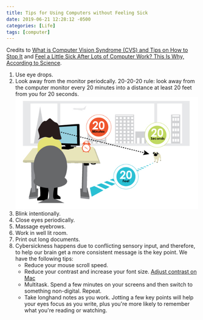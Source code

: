 ```yaml
---
title: Tips for Using Computers without Feeling Sick
date: 2019-06-21 12:28:12 -0500
categories: [Life]
tags: [computer]
---
```


Credits to [What is Computer Vision Syndrome (CVS) and Tips on How to Stop It](https://www.vagabondjourney.com/what-is-computer-vision-syndrome-cvs-and-tips-on-how-to-stop-it/) and [Feel a Little Sick After Lots of Computer Work? This Is Why, According to Science](https://www.inc.com/wanda-thibodeaux/feel-a-little-sick-after-lots-of-computer-work-this-is-why-according-to-science.html).

1. Use eye drops.
2. Look away from the monitor periodcally. 20-20-20 rule: look away from the computer monitor every 20 minutes into a distance at least 20 feet from you for 20 seconds.
![20-20-20 rule](assets/img/posts/20-20-20-rule.jpg)
3. Blink intentionally.
4. Close eyes periodically.
5. Massage eyebrows.
6. Work in well lit room.
7. Print out long documents.
8. Cybersickness happens due to conflicting sensory input, and therefore, to help our brain get a more consistent message is the key point. We have the following tips:
    - Reduce your mouse scroll speed.
    - Reduce your contrast and increase your font size. [Adjust contrast on Mac](http://osxdaily.com/2014/10/22/increase-contrast-mac-os-x-yosemite/)
    - Multitask. Spend a few minutes on your screens and then switch to something non-digital. Repeat.
    - Take longhand notes as you work. Jotting a few key points will help your eyes focus as you write, plus you're more likely to remember what you're reading or watching.
